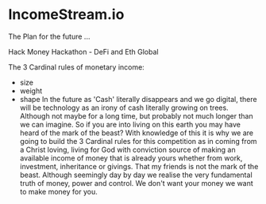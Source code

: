 # IncomeStream.io

The Plan for the future ...

Hack Money Hackathon - DeFi and Eth Global

The 3 Cardinal rules of monetary income:
- size
- weight
- shape
In the future as 'Cash' literally disappears and we go digital, there will be technology as an irony of cash literally growing on trees. Although not maybe for a long time, but probably not much longer than we can imagine. So if you are into living on this earth you may have heard of the mark of the beast? With knowledge of this it is why we are going to build the 3 Cardinal rules for this competition as in coming from a Christ loving, living for God with conviction source of making an available income of money that is already yours whether from work, investment, inheritance or givings. That my friends is not the mark of the beast. Although seemingly day by day we realise the very fundamental truth of money, power and control. We don't want your money we want to make money for you.
